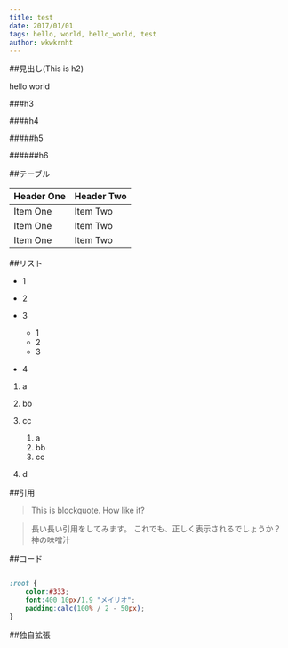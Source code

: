 ```yaml
---
title: test
date: 2017/01/01
tags: hello, world, hello_world, test
author: wkwkrnht
---
```


##見出し(This is h2)

hello world

###h3

####h4

#####h5

######h6

##テーブル

| Header One     | Header Two     |
| :------------- | :------------- |
| Item One       | Item Two       |
| Item One       | Item Two       |
| Item One       | Item Two       |

##リスト

* 1
* 2
* 3


    * 1
    * 2
    * 3

* 4

1. a
2. bb
3. cc


    1. a
    2. bb
    3. cc

4. d

##引用

> This is blockquote. How like it?

>長い長い引用をしてみます。
>これでも、正しく表示されるでしょうか？
>神の味噌汁

##コード

``` css

:root {
    color:#333;
    font:400 10px/1.9 "メイリオ";
    padding:calc(100% / 2 - 50px);
}

```

##独自拡張